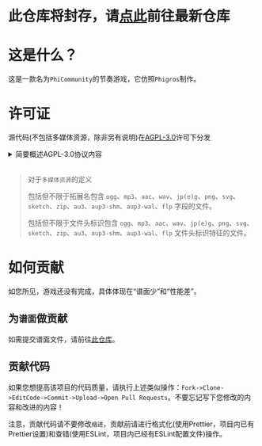# 此仓库将封存，请[点此](https://github.com/Yuameshi/PhiCommunity)前往最新仓库

# 这是什么？
这是一款名为`PhiCommunity`的节奏游戏，它仿照`Phigros`制作。
# 许可证

源代码(不包括多媒体资源，除非另有说明)在[AGPL-3.0](https://www.gnu.org/licenses/agpl-3.0.html)许可下分发

<details>
<summary>简要概述AGPL-3.0协议内容</summary>

GNU Affero 通用公共许可证 v3.0

这种最强大的 Copyleft 许可的许可取决于提供许可作品和修改的完整源代码，其中包括在同一许可下使用许可作品的大型作品。 必须保留版权和许可声明。 贡献者明确授予专利权。 当修改版本用于通过网络提供服务时，必须提供修改版本的完整源代码。

您获得的权限:
 - 商业用途
 - 修改
 - 分发
 - 专利使用
 - 私人使用

您将被此许可证限制:
 - 责任
 - 保障

再创作所需的条件:
 - 包含许可和版权声明
 - 标明修改的内容
 - 同样保持开源
 - 作为网络服务使用视为分发
 - 使用相同的许可证(AGPL-3.0)


</details>
<br >

>对于`多媒体资源`的定义
>
>包括但不限于拓展名包含 `ogg`、`mp3`、`aac`、`wav`、`jp(e)g`、`png`、`svg`、`sketch`、`zip`、`au3`、`aup3-shm`、`aup3-wal`、`flp` 字段的文件。
>
>包括但不限于文件头标识包含 `ogg`、`mp3`、`aac`、`wav`、`jp(e)g`、`png`、`svg`、`sketch`、`zip`、`au3`、`aup3-shm`、`aup3-wal`、`flp` 文件头标识特征的文件。

# 如何贡献
如您所见，游戏还没有完成，具体体现在“谱面少”和“性能差”。
## 为`谱面`做贡献

如需提交谱面文件，请前往[此仓库](https://github.com/Yuameshi/PhiCommunity-Charts-Repo)。

## 贡献代码

如果您想提高该项目的代码质量，请执行上述类似操作：`Fork->Clone->EditCode->Commit->Upload->Open Pull Requests`。不要忘记写下您修改的内容和改进的内容！

注意，贡献代码请不要修改`缩进`，贡献前请进行格式化(使用Prettier，项目内已有Prettier设置)和查错(使用ESLint，项目内已经有ESLint配置文件)操作。
